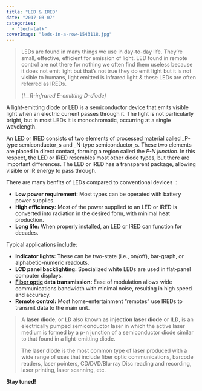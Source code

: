 ```yaml
---
title: "LED & IRED"
date: "2017-03-07"
categories: 
  - "tech-talk"
coverImage: "leds-in-a-row-1543118.jpg"
---
```


> LEDs are found in many things we use in day-to-day life. They’re small, effective, efficient for emission of light. LED found in remote control are not there for nothing we often find them useless because it does not emit light but that’s not true they do emit light but it is not visible to humans, light emitted is infrared light & these LEDs are often referred as IREDs.
> 
> (_I__R-infrared E-emitting D-diode)_

A light-emitting diode or LED is a semiconductor device that emits visible light when an electric current passes through it. The light is not particularly bright, but in most LEDs it is monochromatic, occurring at a single wavelength.

An LED or IRED consists of two elements of processed material called _P-type semiconductor_s and _N-type semiconductor_s. These two elements are placed in direct contact, forming a region called the _P-N junction_. In this respect, the LED or IRED resembles most other diode types, but there are important differences. The LED or IRED has a transparent package, allowing visible or IR energy to pass through.

There are many benfits of LEDs compared to conventional devices  :

- **Low power requirement**: Most types can be operated with battery power supplies.
- **High efficiency:** Most of the power supplied to an LED or IRED is converted into radiation in the desired form, with minimal heat production.
- **Long life:** When properly installed, an LED or IRED can function for decades.

Typical applications include:

- **Indicator lights:** These can be two-state (i.e., on/off), bar-graph, or alphabetic-numeric readouts.
- **LCD panel backlighting:** Specialized white LEDs are used in flat-panel computer displays.
- **[Fiber optic](https://gowoogle.com/2017/02/07/fiber-optics/) data transmission:** Ease of modulation allows wide communications bandwidth with minimal noise, resulting in high speed and accuracy.
- **Remote control:** Most home-entertainment “remotes” use IREDs to transmit data to the main unit.

> A **laser diode**, or **LD** also known as **injection laser diode** or **ILD**, is an electrically pumped semiconductor laser in which the active laser medium is formed by a p-n junction of a semiconductor diode similar to that found in a light-emitting diode.
> 
> The laser diode is the most common type of laser produced with a wide range of uses that include fiber optic communications, barcode readers, laser pointers, CD/DVD/Blu-ray Disc reading and recording, laser printing, laser scanning, etc.

**Stay tuned!**
